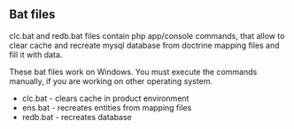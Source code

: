 ## Bat files

clc.bat and redb.bat files contain php app/console commands, that allow to clear cache and recreate mysql database from doctrine mapping files and fill it with data.

These bat files work on Windows. You must execute the commands manually, if you are working on other operating system.

* clc.bat - clears cache in product environment
* ens.bat - recreates entities from mapping files
* redb.bat - recreates database